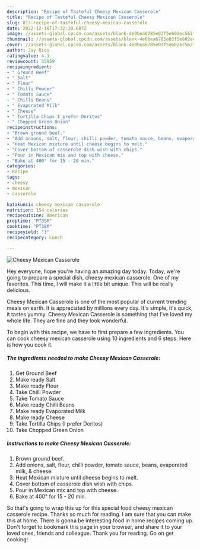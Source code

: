 ```yaml
---
description: "Recipe of Tasteful Cheesy Mexican Casserole"
title: "Recipe of Tasteful Cheesy Mexican Casserole"
slug: 813-recipe-of-tasteful-cheesy-mexican-casserole
date: 2022-12-16T17:32:28.687Z
image: //assets-global.cpcdn.com/assets/blank-4e0bea6785e03f5e602ec562f230caae08da540cada707380b4fe1bbebba43da.png
thumbnail: //assets-global.cpcdn.com/assets/blank-4e0bea6785e03f5e602ec562f230caae08da540cada707380b4fe1bbebba43da.png
cover: //assets-global.cpcdn.com/assets/blank-4e0bea6785e03f5e602ec562f230caae08da540cada707380b4fe1bbebba43da.png
author: Jay Rios
ratingvalue: 4.3
reviewcount: 35959
recipeingredient:
- " Ground Beef"
- " Salt"
- " Flour"
- " Chilli Powder"
- " Tomato Sauce"
- " Chilli Beans"
- " Evaporated Milk"
- " Cheese"
- " Tortilla Chips I prefer Doritos"
- " Chopped Green Onion"
recipeinstructions:
- "Brown ground beef."
- "Add onions, salt, flour, chilli powder, tomato sauce, beans, evaporated milk, &amp; cheese."
- "Heat Mexican mixture until cheese begins to melt."
- "Cover bottom of casserole dish wish with chips."
- "Pour in Mexican mix and top with cheese."
- "Bake at 400° for 15 - 20 min."
categories:
- Recipe
tags:
- cheesy
- mexican
- casserole

katakunci: cheesy mexican casserole 
nutrition: 154 calories
recipecuisine: American
preptime: "PT35M"
cooktime: "PT38M"
recipeyield: "3"
recipecategory: Lunch

---
```



![Cheesy Mexican Casserole](//assets-global.cpcdn.com/assets/blank-4e0bea6785e03f5e602ec562f230caae08da540cada707380b4fe1bbebba43da.png)

Hey everyone, hope you're having an amazing day today. Today, we're going to prepare a special dish, cheesy mexican casserole. One of my favorites. This time, I will make it a little bit unique. This will be really delicious.

Cheesy Mexican Casserole is one of the most popular of current trending meals on earth. It is appreciated by millions every day. It's simple, it's quick, it tastes yummy. Cheesy Mexican Casserole is something that I've loved my whole life. They are fine and they look wonderful.




To begin with this recipe, we have to first prepare a few ingredients. You can cook cheesy mexican casserole using 10 ingredients and 6 steps. Here is how you cook it.

<!--inarticleads1-->

##### The ingredients needed to make Cheesy Mexican Casserole:

1. Get  Ground Beef
1. Make ready  Salt
1. Make ready  Flour
1. Take  Chilli Powder
1. Take  Tomato Sauce
1. Make ready  Chilli Beans
1. Make ready  Evaporated Milk
1. Make ready  Cheese
1. Take  Tortilla Chips (I prefer Doritos)
1. Take  Chopped Green Onion




<!--inarticleads2-->

##### Instructions to make Cheesy Mexican Casserole:

1. Brown ground beef.
1. Add onions, salt, flour, chilli powder, tomato sauce, beans, evaporated milk, &amp; cheese.
1. Heat Mexican mixture until cheese begins to melt.
1. Cover bottom of casserole dish wish with chips.
1. Pour in Mexican mix and top with cheese.
1. Bake at 400° for 15 - 20 min.




So that's going to wrap this up for this special food cheesy mexican casserole recipe. Thanks so much for reading. I am sure that you can make this at home. There is gonna be interesting food in home recipes coming up. Don't forget to bookmark this page in your browser, and share it to your loved ones, friends and colleague. Thank you for reading. Go on get cooking!
